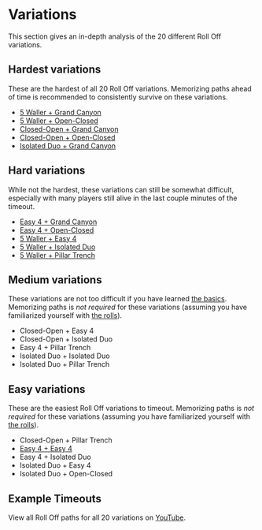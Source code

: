 # Variations

This section gives an in-depth analysis of the 20 different Roll Off variations.

## Hardest variations

These are the hardest of all 20 Roll Off variations. Memorizing paths ahead of time is recommended to consistently survive on these variations.

* [5 Waller + Grand Canyon](./5-waller-grand-canyon.md)
* [5 Waller + Open-Closed](./5-waller-open-closed.md)
* [Closed-Open + Grand Canyon](./closed-open-grand-canyon.md)
* [Closed-Open + Open-Closed](./closed-open-open-closed.md)
* [Isolated Duo + Grand Canyon](./isolated-duo-grand-canyon.md)

## Hard variations

While not the hardest, these variations can still be somewhat difficult, especially with many players still alive in the last couple minutes of the timeout.

* [Easy 4 + Grand Canyon](./easy-4-grand-canyon.md)
* [Easy 4 + Open-Closed](./easy-4-open-closed.md)
* [5 Waller + Easy 4](./5-waller-easy-4.md)
* [5 Waller + Isolated Duo](./5-waller-isolated-duo.md)
* [5 Waller + Pillar Trench](./5-waller-pillar-trench.md)

## Medium variations

These variations are not too difficult if you have learned [the basics](../getting-started/index.md). Memorizing paths is *not required* for these variations (assuming you have familiarized yourself with [the rolls](../rolls/index.md)).

* Closed-Open + Easy 4
* Closed-Open + Isolated Duo
* Easy 4 + Pillar Trench
* Isolated Duo + Isolated Duo
* Isolated Duo + Pillar Trench

## Easy variations

These are the easiest Roll Off variations to timeout. Memorizing paths is *not required* for these variations (assuming you have familiarized yourself with [the rolls](../rolls/index.md)).

* Closed-Open + Pillar Trench
* [Easy 4 + Easy 4](./easy-4-easy-4.md)
* Easy 4 + Isolated Duo
* Isolated Duo + Easy 4
* Isolated Duo + Open-Closed

## Example Timeouts

View all Roll Off paths for all 20 variations on [YouTube](https://www.youtube.com/playlist?list=PLG_QNSp9ZgJLWYSNl4vY26VJCZeOQHO1F).
